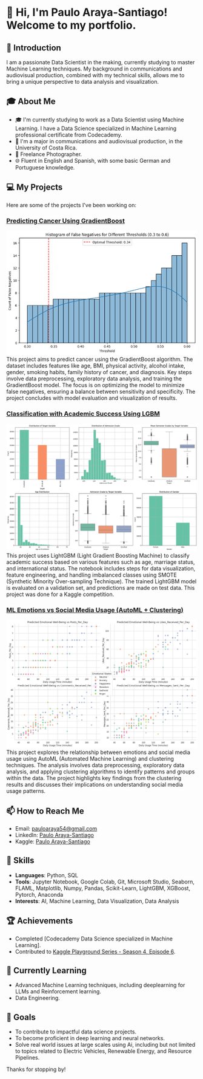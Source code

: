 # 👋 Hi, I'm Paulo Araya-Santiago! Welcome to my portfolio.

## 🌟 Introduction
I am a passionate Data Scientist in the making, currently studying to master Machine Learning techniques. My background in communications and audiovisual production, combined with my technical skills, allows me to bring a unique perspective to data analysis and visualization.

## 🎓 About Me
- 🎓 I'm currently studying to work as a Data Scientist using Machine Learning. I have a Data Science specialized in Machine Learning professional certificate from Codecademy.
- 🎥 I'm a major in communications and audiovisual production, in the University of Costa Rica.
- 📸 Freelance Photographer.
- 🌐 Fluent in English and Spanish, with some basic German and Portuguese knowledge.

## 💻 My Projects
Here are some of the projects I've been working on:

### [Predicting Cancer Using GradientBoost](https://github.com/pauloarayasantiago/portafolio/blob/main/Predicting%20Cancer%20using%20GradientBoost/predicting_cancer_using_gradientboost(portafolio_edition).ipynb)
![False Negatives Threshold](https://raw.githubusercontent.com/pauloarayasantiago/portafolio/main/Predicting%20Cancer%20using%20GradientBoost/false_negatives_threshold.png)
This project aims to predict cancer using the GradientBoost algorithm. The dataset includes features like age, BMI, physical activity, alcohol intake, gender, smoking habits, family history of cancer, and diagnosis. Key steps involve data preprocessing, exploratory data analysis, and training the GradientBoost model. The focus is on optimizing the model to minimize false negatives, ensuring a balance between sensitivity and specificity. The project concludes with model evaluation and visualization of results.

### [Classification with Academic Success Using LGBM](https://github.com/pauloarayasantiago/portafolio/blob/main/Classification%20with%20academic%20success%20using%20LGBM/classification_with_academic_success_using_lgbm(portafolio_edition).ipynb)
![Academic Success EDA](https://raw.githubusercontent.com/pauloarayasantiago/portafolio/main/Classification%20with%20academic%20success%20using%20LGBM/academic_success_eda.jpeg)
This project uses LightGBM (Light Gradient Boosting Machine) to classify academic success based on various features such as age, marriage status, and international status. The notebook includes steps for data visualization, feature engineering, and handling imbalanced classes using SMOTE (Synthetic Minority Over-sampling Technique). The trained LightGBM model is evaluated on a validation set, and predictions are made on test data. This project was done for a Kaggle competition.

### [ML Emotions vs Social Media Usage (AutoML + Clustering)](https://github.com/pauloarayasantiago/portafolio/blob/main/ML%20emotions%20vs%20social%20media%20usage%20(automl%2Bcluster)/ml_emotions_vs_social_media_usage_automl_cluster(portafolio_eidtion).ipynb)
![Clustering Results](https://raw.githubusercontent.com/pauloarayasantiago/portafolio/main/ML%20emotions%20vs%20social%20media%20usage%20(automl%2Bcluster)/clustering_results.png)
This project explores the relationship between emotions and social media usage using AutoML (Automated Machine Learning) and clustering techniques. The analysis involves data preprocessing, exploratory data analysis, and applying clustering algorithms to identify patterns and groups within the data. The project highlights key findings from the clustering results and discusses their implications on understanding social media usage patterns.

## 📫 How to Reach Me
- Email: [pauloaraya54@gmail.com](mailto:pauloaraya54@gmail.com)
- LinkedIn: [Paulo Araya-Santiago](https://www.linkedin.com/in/paulo-araya-santiago-b5a202270/)
- Kaggle: [Paulo Araya-Santiago](https://www.kaggle.com/pauloarayasantiago)

## 🌟 Skills
- **Languages**: Python, SQL
- **Tools**: Jupyter Notebook, Google Colab, Git, Microsoft Studio, Seaborn, FLAML, Matplotlib, Numpy, Pandas, Scikit-Learn, LightGBM, XGBoost, Pytorch, Anaconda
- **Interests**: AI, Machine Learning, Data Visualization, Data Analysis

## 🏆 Achievements
- Completed [Codecademy Data Science specialized in Machine Learning].
- Contributed to [Kaggle Playground Series - Season 4, Episode 6]([https://www.kaggle.com/pauloarayasantiago](https://www.kaggle.com/code/pauloarayasantiago/classification-with-academic-success-using-lgbm)).
## 🔭 Currently Learning
- Advanced Machine Learning techniques, including deeplearning for LLMs and Reinforcement learning.
- Data Engineering.

## 🎯 Goals
- To contribute to impactful data science projects.
- To become proficient in deep learning and neural networks.
- Solve real world issues at large scales using Ai, including but not limited to topics related to Electric Vehicles, Renewable Energy, and Resource Pipelines.

Thanks for stopping by!

